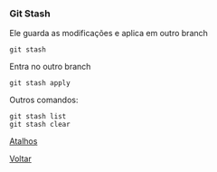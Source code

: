 ### Git Stash
Ele guarda as modificações e aplica em outro branch

```
git stash
```
Entra no outro branch
```
git stash apply
```
Outros comandos:
```
git stash list
git stash clear
```  

[Atalhos](https://github.com/mayktu/git-github/blob/master/misc/ink.md)

[Voltar](https://github.com/mayktu/git-github)